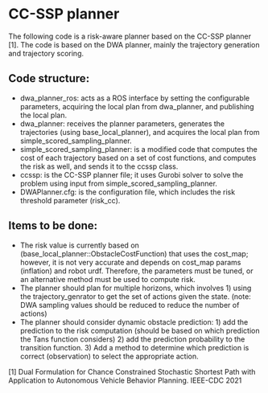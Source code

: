 # CC-SSP planner

The following code is a risk-aware planner based on the CC-SSP planner [1]. The code is based on the DWA planner, mainly the trajectory generation and trajectory scoring.


## Code structure:
* dwa_planner_ros: acts as a ROS interface by setting the configurable parameters, acquiring the local plan from dwa_planner, and publishing the local plan.
* dwa_planner: receives the planner parameters, generates the trajectories (using base_local_planner), and acquires the local plan from simple_scored_sampling_planner.
* simple_scored_sampling_planner: is a modified code that computes the cost of each trajectory based on a set of cost functions, and computes the risk as well, and sends it to the ccssp class.
* ccssp: is the CC-SSP planner file; it uses Gurobi solver to solve the problem using input from simple_scored_sampling_planner.
* DWAPlanner.cfg: is the configuration file, which includes the risk threshold parameter (risk_cc).




## Items to be done:
* The risk value is currently based on (base_local_planner::ObstacleCostFunction) that uses the cost_map; however, it is not very accurate and depends on cost_map params (inflation) and robot urdf. Therefore, the parameters must be tuned, or an alternative method must be used to compute risk.
* The planner should plan for multiple horizons, which involves 1) using the trajectory_genrator to get the set of actions given the state. (note: DWA sampling values should be reduced to reduce the number of actions)
* The planner should consider dynamic obstacle prediction: 1) add the prediction to the risk computation (should be based on which prediction the Tans function considers)  2) add the prediction probability to the transition function. 3) Add a method to determine which prediction is correct (observation) to select the appropriate action.











[1] Dual Formulation for Chance Constrained Stochastic Shortest Path with Application to Autonomous Vehicle Behavior Planning. IEEE-CDC 2021
